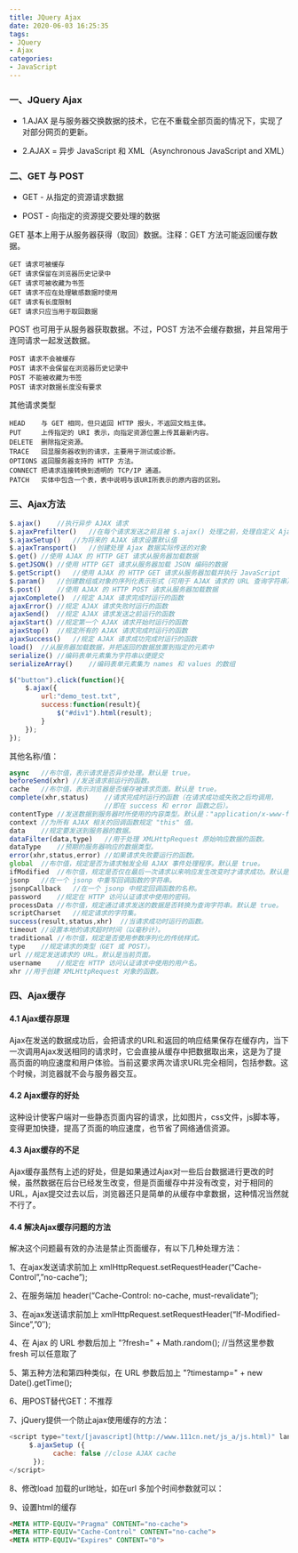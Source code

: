 ```yaml
---
title: JQuery Ajax
date: 2020-06-03 16:25:35
tags:
- JQuery
- Ajax
categories:
- JavaScript
---
```

### 一、JQuery Ajax

- 1.AJAX 是与服务器交换数据的技术，它在不重载全部页面的情况下，实现了对部分网页的更新。

- 2.AJAX = 异步 JavaScript 和 XML（Asynchronous JavaScript and XML）

### 二、GET 与 POST

- GET - 从指定的资源请求数据  

- POST - 向指定的资源提交要处理的数据

GET 基本上用于从服务器获得（取回）数据。注释：GET 方法可能返回缓存数据。 

```
GET 请求可被缓存
GET 请求保留在浏览器历史记录中
GET 请求可被收藏为书签
GET 请求不应在处理敏感数据时使用
GET 请求有长度限制
GET 请求只应当用于取回数据
```

POST 也可用于从服务器获取数据。不过，POST   方法不会缓存数据，并且常用于连同请求一起发送数据。

```
POST 请求不会被缓存
POST 请求不会保留在浏览器历史记录中
POST 不能被收藏为书签
POST 请求对数据长度没有要求
```

其他请求类型

```
HEAD	与 GET 相同，但只返回 HTTP 报头，不返回文档主体。
PUT	    上传指定的 URI 表示，向指定资源位置上传其最新内容。
DELETE	删除指定资源。
TRACE   回显服务器收到的请求，主要用于测试或诊断。
OPTIONS	返回服务器支持的 HTTP 方法。
CONNECT	把请求连接转换到透明的 TCP/IP 通道。
PATCH   实体中包含一个表，表中说明与该URI所表示的原内容的区别。
```

### 三、Ajax方法

```js
$.ajax()	//执行异步 AJAX 请求
$.ajaxPrefilter()	//在每个请求发送之前且被 $.ajax() 处理之前，处理自定义 Ajax 选项或修改已存在选项
$.ajaxSetup()	//为将来的 AJAX 请求设置默认值
$.ajaxTransport()	//创建处理 Ajax 数据实际传送的对象
$.get()	//使用 AJAX 的 HTTP GET 请求从服务器加载数据
$.getJSON()	//使用 HTTP GET 请求从服务器加载 JSON 编码的数据
$.getScript()	//使用 AJAX 的 HTTP GET 请求从服务器加载并执行 JavaScript
$.param()	//创建数组或对象的序列化表示形式（可用于 AJAX 请求的 URL 查询字符串）
$.post()	//使用 AJAX 的 HTTP POST 请求从服务器加载数据
ajaxComplete()	//规定 AJAX 请求完成时运行的函数
ajaxError()	//规定 AJAX 请求失败时运行的函数
ajaxSend()	//规定 AJAX 请求发送之前运行的函数
ajaxStart()	//规定第一个 AJAX 请求开始时运行的函数
ajaxStop()	//规定所有的 AJAX 请求完成时运行的函数
ajaxSuccess()	//规定 AJAX 请求成功完成时运行的函数
load()	//从服务器加载数据，并把返回的数据放置到指定的元素中
serialize()	//编码表单元素集为字符串以便提交
serializeArray()	//编码表单元素集为 names 和 values 的数组

```

```js
$("button").click(function(){
    $.ajax({
        url:"demo_test.txt",
        success:function(result){
            $("#div1").html(result);
        }
    }); 
});
```

其他名称/值：

```js
async	//布尔值，表示请求是否异步处理。默认是 true。
beforeSend(xhr)	//发送请求前运行的函数。
cache	//布尔值，表示浏览器是否缓存被请求页面。默认是 true。
complete(xhr,status)	//请求完成时运行的函数（在请求成功或失败之后均调用，
                        //即在 success 和 error 函数之后）。
contentType	//发送数据到服务器时所使用的内容类型。默认是："application/x-www-form-urlencoded"。
context	//为所有 AJAX 相关的回调函数规定 "this" 值。
data	//规定要发送到服务器的数据。
dataFilter(data,type)	//用于处理 XMLHttpRequest 原始响应数据的函数。
dataType	//预期的服务器响应的数据类型。
error(xhr,status,error)	//如果请求失败要运行的函数。
global	//布尔值，规定是否为请求触发全局 AJAX 事件处理程序。默认是 true。
ifModified	//布尔值，规定是否仅在最后一次请求以来响应发生改变时才请求成功。默认是 false。
jsonp	//在一个 jsonp 中重写回调函数的字符串。
jsonpCallback	//在一个 jsonp 中规定回调函数的名称。
password	//规定在 HTTP 访问认证请求中使用的密码。
processData	//布尔值，规定通过请求发送的数据是否转换为查询字符串。默认是 true。
scriptCharset	//规定请求的字符集。
success(result,status,xhr)	//当请求成功时运行的函数。
timeout	//设置本地的请求超时时间（以毫秒计）。
traditional	//布尔值，规定是否使用参数序列化的传统样式。
type	//规定请求的类型（GET 或 POST）。
url	//规定发送请求的 URL。默认是当前页面。
username	//规定在 HTTP 访问认证请求中使用的用户名。
xhr	//用于创建 XMLHttpRequest 对象的函数。
```

### 四、Ajax缓存

#### 4.1 Ajax缓存原理

Ajax在发送的数据成功后，会把请求的URL和返回的响应结果保存在缓存内，当下一次调用Ajax发送相同的请求时，它会直接从缓存中把数据取出来，这是为了提高页面的响应速度和用户体验。当前这要求两次请求URL完全相同，包括参数。这个时候，浏览器就不会与服务器交互。

#### 4.2 Ajax缓存的好处

这种设计使客户端对一些静态页面内容的请求，比如图片，css文件，js脚本等，变得更加快捷，提高了页面的响应速度，也节省了网络通信资源。

#### 4.3 Ajax缓存的不足

Ajax缓存虽然有上述的好处，但是如果通过Ajax对一些后台数据进行更改的时候，虽然数据在后台已经发生改变，但是页面缓存中并没有改变，对于相同的URL，Ajax提交过去以后，浏览器还只是简单的从缓存中拿数据，这种情况当然就不行了。

#### 4.4 解决Ajax缓存问题的方法

解决这个问题最有效的办法是禁止页面缓存，有以下几种处理方法：

1、在ajax发送请求前加上 xmlHttpRequest.setRequestHeader(“Cache-Control”,”no-cache”);

2、在服务端加 header(“Cache-Control: no-cache, must-revalidate”);

3、在ajax发送请求前加上 xmlHttpRequest.setRequestHeader(“If-Modified-Since”,”0″);

4、在 Ajax 的 URL 参数后加上 "?fresh=" + Math.random(); //当然这里参数 fresh 可以任意取了

5、第五种方法和第四种类似，在 URL 参数后加上 "?timestamp=" + new Date().getTime();

6、用POST替代GET：不推荐

7、jQuery提供一个防止ajax使用缓存的方法：

```js
<script type="text/[javascript](http://www.111cn.net/js_a/js.html)" language="javascript"> 
     $.ajaxSetup ({ 
           cache: false //close AJAX cache 
      }); 
</script>
```

8、修改load 加载的url地址，如在url 多加个时间参数就可以：

9、设置html的缓存

```html
<META HTTP-EQUIV="Pragma" CONTENT="no-cache">
<META HTTP-EQUIV="Cache-Control" CONTENT="no-cache">
<META HTTP-EQUIV="Expires" CONTENT="0">
```
